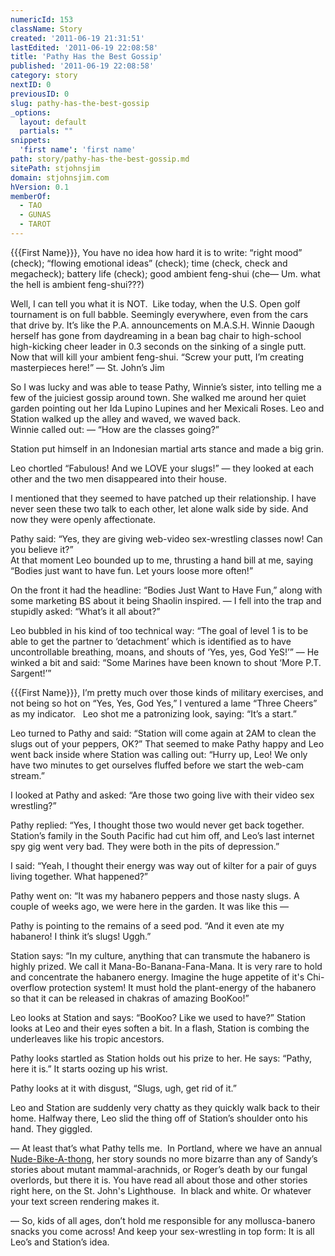 ```yaml
---
numericId: 153
className: Story
created: '2011-06-19 21:31:51'
lastEdited: '2011-06-19 22:08:58'
title: 'Pathy Has the Best Gossip'
published: '2011-06-19 22:08:58'
category: story
nextID: 0
previousID: 0
slug: pathy-has-the-best-gossip
_options:
  layout: default
  partials: ""
snippets:
  'first name': 'first name'
path: story/pathy-has-the-best-gossip.md
sitePath: stjohnsjim
domain: stjohnsjim.com
hVersion: 0.1
memberOf:
  - TAO
  - GUNAS
  - TAROT
---
```

{{{First Name}}}, You have no idea how hard it is to write: &ldquo;right mood&rdquo; (check); &ldquo;flowing emotional ideas&rdquo; (check); time (check, check and megacheck); battery life (check); good ambient feng-shui (che&mdash; Um. what the hell is ambient feng-shui???)

Well, I can tell you what it is NOT. &nbsp;Like today, when the U.S. Open golf tournament is on full babble. Seemingly everywhere, even from the cars that drive by. It&rsquo;s like the P.A. announcements on M.A.S.H. Winnie Daough herself has gone from daydreaming in a bean bag chair to high-school high-kicking cheer leader in 0.3 seconds on the sinking of a single putt. Now that will kill your ambient feng-shui. &ldquo;Screw your putt, I&rsquo;m creating masterpieces here!&rdquo; &mdash; St. John&rsquo;s Jim

So I was lucky and was able to tease Pathy, Winnie&rsquo;s sister, into telling me a few of the juiciest gossip around town. She walked me around her quiet garden pointing out her Ida Lupino Lupines and her Mexicali Roses. Leo and Station walked up the alley and waved, we waved back.  
Winnie called out: &mdash; &ldquo;How are the classes going?&rdquo;

Station put himself in an Indonesian martial arts stance and made a big grin.

Leo chortled &ldquo;Fabulous! And we LOVE your slugs!&rdquo; &mdash; they looked at each other and the two men disappeared into their house.

I mentioned that they seemed to have patched up their relationship. I have never seen these two talk to each other, let alone walk side by side. And now they were openly affectionate.

Pathy said: &ldquo;Yes, they are giving web-video sex-wrestling classes now! Can you believe it?&rdquo;  
At that moment Leo bounded up to me, thrusting a hand bill at me, saying &ldquo;Bodies just want to have fun. Let yours loose more often!&rdquo;

On the front it had the headline: &ldquo;Bodies Just Want to Have Fun,&rdquo; along with some marketing BS about it being Shaolin inspired. &mdash; I fell into the trap and stupidly asked: &ldquo;What&rsquo;s it all about?&rdquo;

Leo bubbled in his kind of too technical way: &ldquo;The goal of level 1 is to be able to get the partner to &lsquo;detachment&rsquo; which is identified as to have uncontrollable breathing, moans, and shouts of &lsquo;Yes, yes, God YeS!&rsquo;&rdquo; &mdash; He winked a bit and said: &ldquo;Some Marines have been known to shout &lsquo;More P.T. Sargent!&rsquo;&rdquo;

{{{First Name}}}, I&rsquo;m pretty much over those kinds of military exercises, and not being so hot on &ldquo;Yes, Yes, God Yes,&rdquo; I ventured a lame &ldquo;Three Cheers&rdquo; as my indicator. &nbsp; Leo shot me a patronizing look, saying: &ldquo;It&rsquo;s a start.&rdquo;

Leo turned to Pathy and said: &ldquo;Station will come again at 2AM to clean the slugs out of your peppers, OK?&rdquo; That seemed to make Pathy happy and Leo went back inside where Station was calling out: &ldquo;Hurry up, Leo! We only have two minutes to get ourselves fluffed before we start the web-cam stream.&rdquo;

I looked at Pathy and asked: &ldquo;Are those two going live with their video sex wrestling?&rdquo;

Pathy replied: &ldquo;Yes, I thought those two would never get back together. Station&rsquo;s family in the South Pacific had cut him off, and Leo&rsquo;s last internet spy gig went very bad. They were both in the pits of depression.&rdquo;

I said: &ldquo;Yeah, I thought their energy was way out of kilter for a pair of guys living together. What happened?&rdquo;

Pathy went on: &ldquo;It was my habanero peppers and those nasty slugs. A couple of weeks ago, we were here in the garden. It was like this &mdash;

Pathy is pointing to the remains of a seed pod. &ldquo;And it even ate my habanero! I think it&rsquo;s slugs! Uggh.&rdquo;

Station says: &ldquo;In my culture, anything that can transmute the habanero is highly prized. We call it Mana-Bo-Banana-Fana-Mana. It is very rare to hold and concentrate the habanero energy. Imagine the huge appetite of it's Chi-overflow protection system! It must hold the plant-energy of the habanero so that it can be released in chakras of amazing BooKoo!&rdquo;

Leo looks at Station and says: &ldquo;BooKoo? Like we used to have?&rdquo; Station looks at Leo and their eyes soften a bit. In a flash, Station is combing the underleaves like his tropic ancestors.

Pathy looks startled as Station holds out his prize to her. He says: &ldquo;Pathy, here it is.&rdquo; It starts oozing up his wrist.

Pathy looks at it with disgust, &ldquo;Slugs, ugh, get rid of it.&rdquo;

Leo and Station are suddenly very chatty as they quickly walk back to their home. Halfway there, Leo slid the thing off of Station&rsquo;s shoulder onto his hand. They giggled.

&mdash; At least that&rsquo;s what Pathy tells me. &nbsp;In Portland, where we have an annual [Nude-Bike-A-thong][0], her story sounds no more bizarre than any of Sandy&rsquo;s stories about mutant mammal-arachnids, or Roger&rsquo;s death by our fungal overlords, but there it is. You have read all about those and other stories right here, on the St. John's Lighthouse. &nbsp;In black and white. Or whatever your text screen rendering makes it.

&mdash; So, kids of all ages, don&rsquo;t hold me responsible for any mollusca-banero snacks you come across! And keep your sex-wrestling in top form: It is all Leo&rsquo;s and Station&rsquo;s idea.

[0]: http://www.kptv.com/news/28278209/detail.html